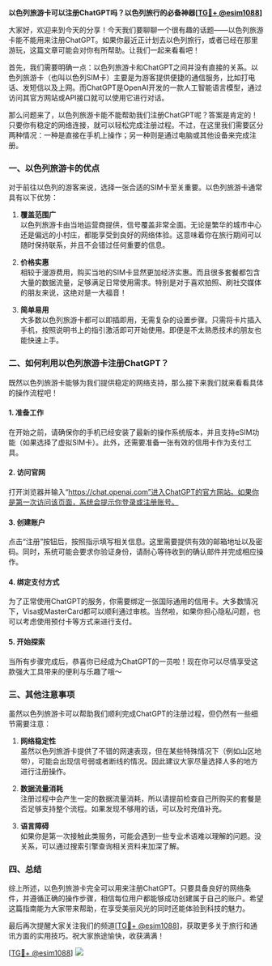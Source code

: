 **以色列旅游卡可以注册ChatGPT吗？以色列旅行的必备神器[[TG💪+ @esim1088](https://t.me/s/esim1088)]**

大家好，欢迎来到今天的分享！今天我们要聊聊一个很有趣的话题——以色列旅游卡能不能用来注册ChatGPT。如果你最近正计划去以色列旅行，或者已经在那里游玩，这篇文章可能会对你有所帮助。让我们一起来看看吧！

首先，我们需要明确一点：以色列旅游卡和ChatGPT之间并没有直接的关系。以色列旅游卡（也叫以色列SIM卡）主要是为游客提供便捷的通信服务，比如打电话、发短信以及上网。而ChatGPT是OpenAI开发的一款人工智能语言模型，通过访问其官方网站或API接口就可以使用它进行对话。

那么问题来了，以色列旅游卡能不能帮助我们注册ChatGPT呢？答案是肯定的！只要你有稳定的网络连接，就可以轻松完成注册过程。不过，在这里我们需要区分两种情况：一种是直接在手机上操作；另一种则是通过电脑或其他设备来完成注册。

### 一、以色列旅游卡的优点

对于前往以色列的游客来说，选择一张合适的SIM卡至关重要。以色列旅游卡通常具有以下优势：

1. **覆盖范围广**  
   以色列旅游卡由当地运营商提供，信号覆盖非常全面。无论是繁华的城市中心还是偏远的小村庄，都能享受到良好的网络体验。这意味着你在旅行期间可以随时保持联系，并且不会错过任何重要的信息。

2. **价格实惠**  
   相较于漫游费用，购买当地的SIM卡显然更加经济实惠。而且很多套餐都包含大量的数据流量，足够满足日常使用需求。特别是对于喜欢拍照、刷社交媒体的朋友来说，这绝对是一大福音！

3. **简单易用**  
   大多数以色列旅游卡都可以即插即用，无需复杂的设置步骤。只需将卡片插入手机，按照说明书上的指引激活即可开始使用。即便是不太熟悉技术的朋友也能快速上手。

### 二、如何利用以色列旅游卡注册ChatGPT？

既然以色列旅游卡能够为我们提供稳定的网络支持，那么接下来我们就来看看具体的操作流程吧！

#### 1. 准备工作
在开始之前，请确保你的手机已经安装了最新的操作系统版本，并且支持eSIM功能（如果选择了虚拟SIM卡）。此外，还需要准备一张有效的信用卡作为支付工具。

#### 2. 访问官网
打开浏览器并输入“https://chat.openai.com”进入ChatGPT的官方网站。如果你是第一次访问该页面，系统会提示你登录或注册账号。

#### 3. 创建账户
点击“注册”按钮后，按照指示填写相关信息。这里需要提供有效的邮箱地址以及密码。同时，系统可能会要求你验证身份，请耐心等待收到的确认邮件并完成相应操作。

#### 4. 绑定支付方式
为了正常使用ChatGPT的服务，你需要绑定一张国际通用的信用卡。大多数情况下，Visa或MasterCard都可以顺利通过审核。当然啦，如果你担心隐私问题，也可以考虑使用预付卡等方式来进行支付。

#### 5. 开始探索
当所有步骤完成后，恭喜你已经成为ChatGPT的一员啦！现在你可以尽情享受这款强大工具带来的便利与乐趣了哦～

### 三、其他注意事项

虽然以色列旅游卡可以帮助我们顺利完成ChatGPT的注册过程，但仍然有一些细节需要注意：

1. **网络稳定性**  
   虽然以色列旅游卡提供了不错的网速表现，但在某些特殊情况下（例如山区地带），可能会出现信号弱或者断线的情况。因此建议大家尽量选择人多的地方进行注册操作。

2. **数据流量消耗**  
   注册过程中会产生一定的数据流量消耗，所以请提前检查自己所购买的套餐是否足够支持整个流程。如果发现不够用的话，可以及时充值补充。

3. **语言障碍**  
   如果你是第一次接触此类服务，可能会遇到一些专业术语难以理解的问题。没关系，可以通过搜索引擎查询相关资料来加深了解。

### 四、总结

综上所述，以色列旅游卡完全可以用来注册ChatGPT。只要具备良好的网络条件，并遵循正确的操作步骤，相信每位用户都能够成功创建属于自己的账户。希望这篇指南能为大家带来帮助，在享受美丽风光的同时还能体验到科技的魅力。

最后再次提醒大家关注我们的频道[[TG💪+ @esim1088](https://t.me/s/esim1088)]，获取更多关于旅行和通讯方面的实用技巧。祝大家旅途愉快，收获满满！

[[TG💪+ @esim1088](https://t.me/s/esim1088)] ![](https://i.postimg.cc/4NQfJmqS/Snipaste-2025-05-13-00-14-12.png)